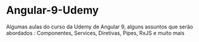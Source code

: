 # Angular-9-Udemy
Algumas aulas do curso da Udemy de Angular 9, alguns assuntos que serão abordados : Componentes, Services, Diretivas, Pipes, RxJS e muito mais
